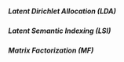 ##### Latent Dirichlet Allocation (LDA)

##### Latent Semantic Indexing (LSI)

##### Matrix Factorization (MF)
